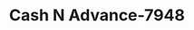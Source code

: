 ---
f_zip-code: 30815
f_state-code: GA
title: Cash N Advance-7948
f_phone: 706-771-0720
f_city-only: Hephzibah
f_address: Hephzibah Hephzibah
f_location-unique-id: '7948'
slug: cash-n-advance-7948
updated-on: '2024-05-30T13:46:58.046Z'
created-on: '2024-05-30T13:36:59.803Z'
published-on: '2024-05-30T13:54:32.469Z'
f_city-state: cms/city/hephzibah-ga.md
f_company: cms/company/cash-n-advance.md
f_state: cms/state/georgia.md
layout: '[payday-loan].html'
tags: payday-loan
---